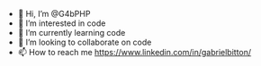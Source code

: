 - 👋 Hi, I’m @G4bPHP
- 👀 I’m interested in code
- 🌱 I’m currently learning code
- 💞️ I’m looking to collaborate on code
- 📫 How to reach me https://www.linkedin.com/in/gabrielbitton/

